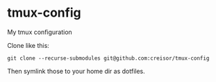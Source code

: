 # tmux-config

My tmux configuration

Clone like this:

    git clone --recurse-submodules git@github.com:creisor/tmux-config

Then symlink those to your home dir as dotfiles.
